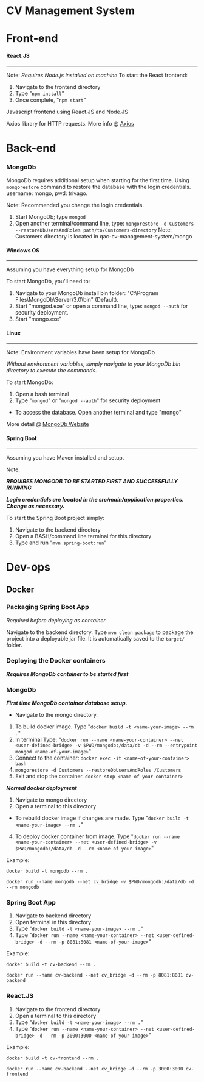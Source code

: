 # CV Management System
  
Front-end
======
#### React.JS
____
Note: _Requires Node.js installed on machine_
To start the React frontend:
1. Navigate to the frontend directory
2. Type "`npm install`"
3. Once complete, "`npm start`"

Javascript frontend using React.JS and Node.JS

Axios library for HTTP requests. More info @ [Axios](https://github.com/axios/axios)

Back-end
======
### MongoDb
MongoDb requires additional setup when starting for the first time. Using `mongorestore` command to restore the database with the login credentials. username: mongo, pwd: trivago.

Note: Recommended you change the login credentials.

1. Start MongoDb; type `mongod`
2. Open another terminal/command line, type: `mongorestore -d Customers --restoreDbUsersAndRoles path/to/Customers-directory`
Note: Customers directory is located in qac-cv-management-system/mongo


#### Windows OS
______
Assuming you have everything setup for MongoDb

To start MongoDb, you'll need to:
1. Navigate to your MongoDb install bin folder: "C:\Program Files\MongoDb\Server\3.0\bin" (Default).
2. Start "mongod.exe" or open a command line, type: `mongod --auth` for security deployment.
3. Start "mongo.exe"

#### Linux 
_____
Note: Environment variables have been setup for MongoDb

_Without environment variables, simply navigate to your MongoDb bin directory to execute the commands._

To start MongoDb:
1. Open a bash terminal
2. Type "`mongod`" or "`mongod --auth`" for security deployment
- To access the database. Open another terminal and type "mongo"


More detail @ [MongoDb Website](https://docs.mongodb.com/manual/tutorial/install-mongodb-on-windows/#start-mdb-edition-from-the-command-interpreter)

#### Spring Boot 
____
Assuming you have Maven installed and setup.

Note:

***REQUIRES MONGODB TO BE STARTED FIRST AND SUCCESSFULLY RUNNING***

***Login credentials are located in the src/main/application.properties. Change as necessary.***

To start the Spring Boot project simply:
1. Navigate to the backend directory
2. Open a BASH/command line terminal for this directory
3. Type and run "`mvn spring-boot:run`"

Dev-ops
========

## Docker

### Packaging Spring Boot App
*_Required before deploying as container_*

Navigate to the backend directory. Type `mvn clean package` to package the project into a deployable jar file. 
It is automatically saved to the `target/` folder.

### Deploying the Docker containers 

***Requires MongoDb container to be started first***

### MongoDb

***First time MongoDb container database setup.*** 
* Navigate to the mongo directory.
1. To build docker image. Type "`docker build -t <name-your-image> --rm .`"
2. In terminal Type: "`docker run --name <name-your-container> --net <user-defined-bridge> -v $PWD/mongodb:/data/db -d --rm --entrypoint mongod <name-of-your-image>`"
3. Connect to the container: `docker exec -it <name-of-your-container> bash`
4. `mongorestore -d Customers --restoreDbUsersAndRoles /Customers`
5. Exit and stop the container. `docker stop <name-of-your-container>`

***Normal docker deployment***
1. Navigate to mongo directory
2. Open a terminal to this directory
* To rebuild docker image if changes are made. Type "`docker build -t <name-your-image> --rm .`"
4. To deploy docker container from image. Type "`docker run --name <name-your-container> --net <user-defined-bridge> -v $PWD/mongodb:/data/db -d --rm <name-of-your-image>`"

Example:

`docker build -t mongodb --rm .`

`docker run --name mongodb --net cv_bridge -v $PWD/mongodb:/data/db -d --rm mongodb`

 ### Spring Boot App
 1. Navigate to backend directory
 2. Open terminal in this directory
 3. Type "`docker build -t <name-your-image> --rm .`"
 4. Type "`docker run --name <name-your-container> --net <user-defined-bridge> -d --rm -p 8081:8081 <name-of-your-image>`"
 
 Example:
 
 `docker build -t cv-backend --rm .`
 
 `docker run --name cv-backend --net cv_bridge -d --rm -p 8081:8081 cv-backend`
 
 ### React.JS
 1. Navigate to the frontend directory
 2. Open a terminal to this directory
 3. Type "`docker build -t <name-your-image> --rm .`"
 4. Type "`docker run --name <name-your-container> --net <user-defined-bridge> -d --rm -p 3000:3000 <name-of-your-image>`"
 
 Example:
 
 `docker build -t cv-frontend --rm .`
 
 `docker run --name cv-backend --net cv_bridge -d --rm -p 3000:3000 cv-frontend`

